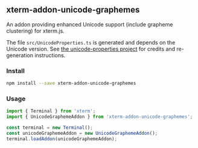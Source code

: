 ## xterm-addon-unicode-graphemes

An addon providing enhanced Unicode support (include grapheme clustering) for xterm.js.

The file `src/UnicodeProperties.ts` is generated and depends on the Unicode version. See [the unicode-properties project](https://github.com/PerBothner/unicode-properties) for credits and re-generation instructions.

### Install

```bash
npm install --save xterm-addon-unicode-graphemes
```

### Usage

```ts
import { Terminal } from 'xterm';
import { UnicodeGraphemeAddon } from 'xterm-addon-unicode-graphemes';

const terminal = new Terminal();
const unicodeGraphemeAddon = new UnicodeGraphemeAddon();
terminal.loadAddon(unicodeGraphemeAddon);
```
